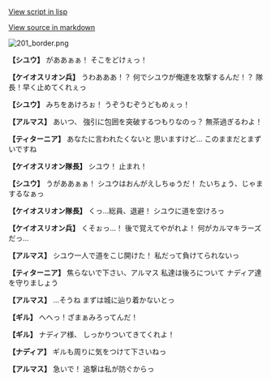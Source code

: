 [View script in lisp](../scripts/100402041.txt)

[View source in markdown](100402041.md)

![201_border.png](../images/backgrounds/201_border.png)

**【シユウ】**
がああぁぁ！
そこをどけぇっ！

**【ケイオスリオン兵】**
うわあああ！？
何でシユウが俺達を攻撃するんだ！？
隊長！早く止めてくれぇっ

**【シユウ】**
みちをあけろぉ！
うぞうむぞうどもめぇっ！

**【アルマス】**
あいつ、
強引に包囲を突破するつもりなのっ？
無茶過ぎるわよ！

**【ティターニア】**
あなたに言われたくないと
思いますけど…
このままだとまずいですね

**【ケイオスリオン隊長】**
シユウ！
止まれ！

**【シユウ】**
うがああぁぁ！
シユウはおんがえしちゅうだ！
たいちょう、じゃまするなぁっ

**【ケイオスリオン隊長】**
くっ…総員、退避！
シユウに道を空けろっ

**【ケイオスリオン兵】**
くそぉっ…！
後で覚えてやがれよ！
何がカルマキラーズだっ…

**【アルマス】**
シユウ一人で道をこじ開けた！
私だって負けてられないっ

**【ティターニア】**
焦らないで下さい、アルマス
私達は後ろについて
ナディア達を守りましょう

**【アルマス】**
…そうね
まずは城に辿り着かないとっ

**【ギル】**
へへっ！ざまぁみろってんだ！

**【ギル】**
ナディア様、
しっかりついてきてくれよ！

**【ナディア】**
ギルも周りに気をつけて下さいねっ

**【アルマス】**
急いで！
追撃は私が防ぐからっ
